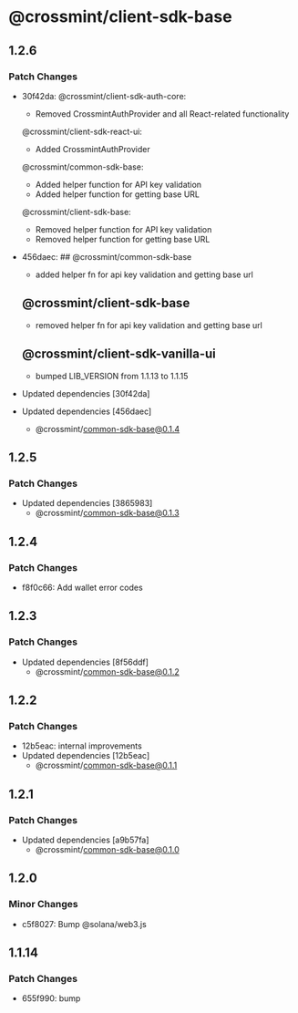 # @crossmint/client-sdk-base

## 1.2.6

### Patch Changes

-   30f42da: @crossmint/client-sdk-auth-core:

    -   Removed CrossmintAuthProvider and all React-related functionality

    @crossmint/client-sdk-react-ui:

    -   Added CrossmintAuthProvider

    @crossmint/common-sdk-base:

    -   Added helper function for API key validation
    -   Added helper function for getting base URL

    @crossmint/client-sdk-base:

    -   Removed helper function for API key validation
    -   Removed helper function for getting base URL

-   456daec: ## @crossmint/common-sdk-base

    -   added helper fn for api key validation and getting base url

    ## @crossmint/client-sdk-base

    -   removed helper fn for api key validation and getting base url

    ## @crossmint/client-sdk-vanilla-ui

    -   bumped LIB_VERSION from 1.1.13 to 1.1.15

-   Updated dependencies [30f42da]
-   Updated dependencies [456daec]
    -   @crossmint/common-sdk-base@0.1.4

## 1.2.5

### Patch Changes

-   Updated dependencies [3865983]
    -   @crossmint/common-sdk-base@0.1.3

## 1.2.4

### Patch Changes

-   f8f0c66: Add wallet error codes

## 1.2.3

### Patch Changes

-   Updated dependencies [8f56ddf]
    -   @crossmint/common-sdk-base@0.1.2

## 1.2.2

### Patch Changes

-   12b5eac: internal improvements
-   Updated dependencies [12b5eac]
    -   @crossmint/common-sdk-base@0.1.1

## 1.2.1

### Patch Changes

-   Updated dependencies [a9b57fa]
    -   @crossmint/common-sdk-base@0.1.0

## 1.2.0

### Minor Changes

-   c5f8027: Bump @solana/web3.js

## 1.1.14

### Patch Changes

-   655f990: bump
